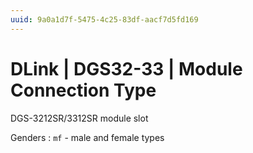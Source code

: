 ```yaml
---
uuid: 9a0a1d7f-5475-4c25-83df-aacf7d5fd169
---
```

# DLink | DGS32-33 | Module Connection Type

DGS-3212SR/3312SR module slot

Genders
: `mf` - male and female types
